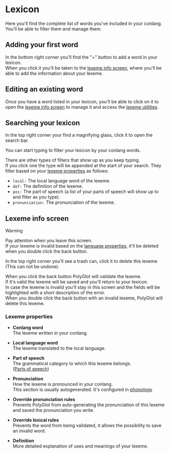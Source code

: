 # Lexicon  

Here you'll find the complete list of words you've included in your conlang.  
You'll be able to filter them and manage them.  

## Adding your first word  

In the bottom right corner you'll find the "+" button to add a word in your lexicon.  
When you click it you'll be taken to the [lexeme info screen](#lexeme-info-screen), where you'll be able to add the information about your lexeme.  

## Editing an existing word  

Once you have a word listed in your lexicon, you'll be able to click on it to open the [lexeme info screen](#lexeme-info-screen) to manage it and access the [lexeme utilities](lexeme-utilities.md).  

## Searching your lexicon  

In the top right corner your find a magnifying glass, click it to open the search bar.  

You can start typing to filter your lexicon by your conlang words.  

There are other types of filters that show up as you keep typing.  
If you click one the type will be appended at the start of your search.
They filter based on your [lexeme properties](#lexeme-properties) as follows:
- `local:` The local language word of the lexeme.  
- `def:` The definition of the lexeme.  
- `pos:` The part of speech (a list of your parts of speech will show up to and filter as you type).  
- `pronunciation:` The pronunciation of the lexeme.  

## Lexeme info screen  

<div class="admonition warning">  
	<p class="admonition-title">Warning</p>  
	<p>
		Pay attention when you leave this screen.  
		<br>
		If your lexeme is invalid based on the <a href="/android/properties">language properties</a>, 
		it'll be deleted when you double click the back button.  
	</p>  
</div>  

In the top right corner you'll see a trash can, click it to delete this lexeme (This can not be undone).  

When you click the back button PolyGlot will validate the lexeme.  
If it's valid the lexeme will be saved and you'll return to your lexicon.  
In case the lexeme is invalid you'll stay in this screen and the fields will be highlighted with a short description of the error.  
When you double click the back button with an invalid lexeme, PolyGlot will delete this lexeme.  

### Lexeme properties  

- **Conlang word**  
	The lexeme written in your conlang.  

- **Local language word**  
	The lexeme translated to the local language.  

- **Part of speech**  
	The grammatical category to which this lexeme belongs.  
	([Parts of speech](pos.md))  

- **Pronunciation**  
	How the lexeme is pronounced in your conlang.  
	This section is usually autogenerated. It's configured in [phonology](phonology.md)  

- **Override pronunciation rules**  
	Prevents PolyGlot from auto-generating the pronunciation of this lexeme and saved the pronunciation you write.  

- **Override lexical rules**  
	Prevents the word from being validated, it allows the possibility to save an invalid word.  

- **Definition**  
	More detailed explanation of uses and meanings of your lexeme.  